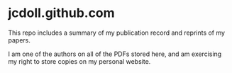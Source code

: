 jcdoll.github.com
=================

This repo includes a summary of my publication record and reprints of my papers.

I am one of the authors on all of the PDFs stored here, and am exercising my right to store copies on my personal website.
